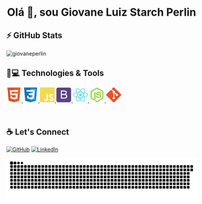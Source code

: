 <h1 align = "center"> Olá 👋, sou Giovane Luiz Starch Perlin </h1>

## ⚡ GitHub Stats

<div>	
  <img align="center" 
    width="33%" height="360em" 
    src="https://github-readme-stats.vercel.app/api/top-langs/?username=giovaneperlin&layout=compact&theme=nightowl"
    alt="giovaneperlin"
  />
</div>

## 🚀💻 Technologies & Tools
<p align="left">  
    <a href="https://www.w3.org/html/" target="_blank"> 
        <code><img src="https://raw.githubusercontent.com/devicons/devicon/master/icons/html5/html5-original.svg" alt="html5" width="40" height="40"/></code> 
    </a>  
    <a href="https://www.w3schools.com/css/" target="_blank"> 
        <code><img src="https://raw.githubusercontent.com/devicons/devicon/master/icons/css3/css3-original.svg" alt="css3" width="40" height="40"/></code>  
    </a> 
    <a href="https://developer.mozilla.org/en-US/docs/Web/JavaScript" target="_blank"> 
        <code><img src="https://raw.githubusercontent.com/devicons/devicon/master/icons/javascript/javascript-plain.svg" alt="javascript" width="40" height="40"/></code>  
    </a>
    <a href="https://getbootstrap.com" target="_blank"> 
        <code><img src="https://raw.githubusercontent.com/devicons/devicon/master/icons/bootstrap/bootstrap-plain.svg" alt="bootstrap" width="40" height="40"/></code>  
    </a>
    <a href="https://reactjs.org//" target="_blank"> 
        <code><img src="https://raw.githubusercontent.com/devicons/devicon/master/icons/react/react-original.svg" alt="react" width="40" height="40"/></code>  
    </a>
     <a href="https://nodejs.org/en/" target="_blank"> 
        <code><img src="https://raw.githubusercontent.com/devicons/devicon/master/icons/nodejs/nodejs-original.svg" alt="nodejs" width="40" height="40"/></code>  
    </a>   
    <a href="https://git-scm.com/" target="_blank"> 
        <code><img src="https://raw.githubusercontent.com/devicons/devicon/master/icons/git/git-original.svg" alt="git" width="40" height="40"/></code>  
    </a>    
</p>

&nbsp; 

## :coffee: Let's Connect 
<p align="left">
	<a href="https://github.com/giovaneperlin"><img src="https://img.icons8.com/bubbles/50/000000/github.png" alt="GitHub"/></a>
	<a href="https://www.linkedin.com/in/giovaneperlin"><img src="https://img.icons8.com/bubbles/50/000000/linkedin.png" alt="LinkedIn"/></a>
</p>

<p align="left">
<img src="github-contribution-grid-snake.svg"/>
</p>
